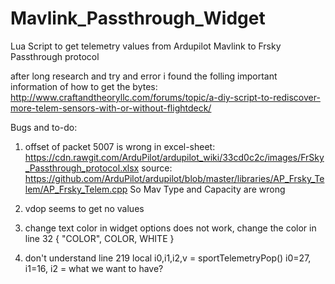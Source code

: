 # Mavlink_Passthrough_Widget
Lua Script to get telemetry values from Ardupilot Mavlink to Frsky Passthrough protocol

after long research and try and error i found the folling important information of how to get the bytes:
http://www.craftandtheoryllc.com/forums/topic/a-diy-script-to-rediscover-more-telem-sensors-with-or-without-flightdeck/

Bugs and to-do:
1. offset of packet 5007 is wrong in excel-sheet:
https://cdn.rawgit.com/ArduPilot/ardupilot_wiki/33cd0c2c/images/FrSky_Passthrough_protocol.xlsx
source:
https://github.com/ArduPilot/ardupilot/blob/master/libraries/AP_Frsky_Telem/AP_Frsky_Telem.cpp
So Mav Type and Capacity are wrong

2. vdop seems to get no values

3. change text color in widget options does not work, change the color in line 32 { "COLOR", COLOR, WHITE }

4. don't understand line 219 local i0,i1,i2,v = sportTelemetryPop() i0=27, i1=16, i2 = what we want to have?



